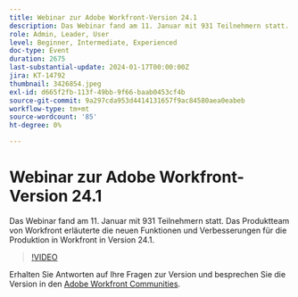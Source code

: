 ```yaml
---
title: Webinar zur Adobe Workfront-Version 24.1
description: Das Webinar fand am 11. Januar mit 931 Teilnehmern statt. Das Produktteam von Workfront erläuterte die neuen Funktionen und Verbesserungen für die Produktion in Workfront in Version 24.1.
role: Admin, Leader, User
level: Beginner, Intermediate, Experienced
doc-type: Event
duration: 2675
last-substantial-update: 2024-01-17T00:00:00Z
jira: KT-14792
thumbnail: 3426854.jpeg
exl-id: d665f2fb-113f-49bb-9f66-baab0453cf4b
source-git-commit: 9a297cda953d4414131657f9ac84580aea0eabeb
workflow-type: tm+mt
source-wordcount: '85'
ht-degree: 0%

---
```


# Webinar zur Adobe Workfront-Version 24.1

Das Webinar fand am 11. Januar mit 931 Teilnehmern statt. Das Produktteam von Workfront erläuterte die neuen Funktionen und Verbesserungen für die Produktion in Workfront in Version 24.1.

>[!VIDEO](https://video.tv.adobe.com/v/3426854/?learn=on)

Erhalten Sie Antworten auf Ihre Fragen zur Version und besprechen Sie die Version in den [Adobe Workfront Communities](https://experienceleaguecommunities.adobe.com/t5/workfront-discussions/event-follow-up-adobe-workfront-24-1-release-webinar/td-p/645442?profile.language=en).
